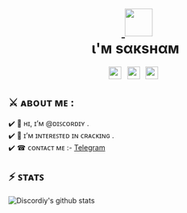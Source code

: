 <h1 align="center">&nbsp;<a href="https://uncoder.eu.org"> <img src="https://image.flaticon.com/icons/png/512/781/781100.png" width="55px"> </a> <br> ι'м ѕαкѕнαм  </h1> 

<p align='center'> 
<a href="https://twitter.com/PirityWasHere"><img height="25" src="https://img.shields.io/badge/twitter-%231DA1F2.svg?&style=for-the-badge&logo=twitter&logoColor=white"></a>&nbsp;&nbsp;
<a href="https://discord.gg/BA7Nvw7T8Q"><img height="25" src="https://img.shields.io/badge/join discord-%23ffffff.svg?&style=for-the-badge&logo=discord&logoColor=blue"></a>&nbsp;&nbsp; 
<a href="https://uncoder.eu.org"><img height="25" src="https://img.shields.io/badge/Website-%23354230.svg?&style=for-the-badge&logo=medium&logoColor=white"></a>&nbsp;&nbsp;
</p>

## ⚔️ ᴀʙᴏᴜᴛ ᴍᴇ : <br>

✔️ 👋 ʜɪ, ɪ’ᴍ @ᴅɪꜱᴄᴏʀᴅɪʏ .<br>
✔️ 👀 ɪ’ᴍ ɪɴᴛᴇʀᴇꜱᴛᴇᴅ ɪɴ ᴄʀᴀᴄᴋɪɴɢ .<br>
✔️ ☎ ᴄᴏɴᴛᴀᴄᴛ ᴍᴇ :- <a href="https://t.me/OshekherO">Telegram</a><br>

## ⚡️ ꜱᴛᴀᴛꜱ 

![Discordiy's github stats](https://github-stats-alpha.vercel.app/api/?username=OshekharO)
